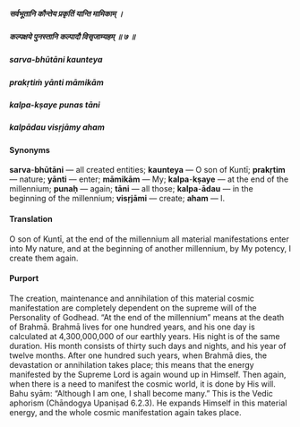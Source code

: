 ##### सर्वभूतानि कौन्तेय प्रकृतिं यान्ति मामिकाम् ।
##### कल्पक्षये पुनस्तानि कल्पादौ विसृजाम्यहम् ॥ ७ ॥

##### sarva-bhūtāni kaunteya
##### prakṛtiṁ yānti māmikām
##### kalpa-kṣaye punas tāni
##### kalpādau visṛjāmy aham

#### Synonyms

**sarva**-**bhūtāni** — all created entities; **kaunteya** — O son of Kuntī; **prakṛtim** — nature; **yānti** — enter; **māmikām** — My; **kalpa**-**kṣaye** — at the end of the millennium; **punaḥ** — again; **tāni** — all those; **kalpa**-**ādau** — in the beginning of the millennium; **visṛjāmi** — create; **aham** — I.

#### Translation

O son of Kuntī, at the end of the millennium all material manifestations enter into My nature, and at the beginning of another millennium, by My potency, I create them again.

#### Purport

The creation, maintenance and annihilation of this material cosmic manifestation are completely dependent on the supreme will of the Personality of Godhead. “At the end of the millennium” means at the death of Brahmā. Brahmā lives for one hundred years, and his one day is calculated at 4,300,000,000 of our earthly years. His night is of the same duration. His month consists of thirty such days and nights, and his year of twelve months. After one hundred such years, when Brahmā dies, the devastation or annihilation takes place; this means that the energy manifested by the Supreme Lord is again wound up in Himself. Then again, when there is a need to manifest the cosmic world, it is done by His will. Bahu syām: “Although I am one, I shall become many.” This is the Vedic aphorism (Chāndogya Upaniṣad 6.2.3). He expands Himself in this material energy, and the whole cosmic manifestation again takes place.